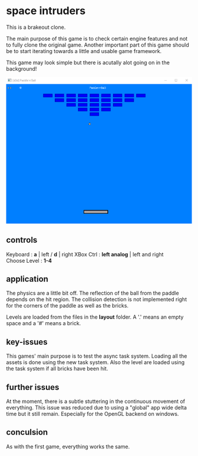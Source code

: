 # space intruders
This is a brakeout clone. 

The main purpose of this game is to check certain engine features and not to fully clone the original game. Another important part of this game should be to start iterating towards a little and usable game framework. 

This game may look simple but there is acutally alot going on in the background!

![sample](https://github.com/aconstlink/games/blob/main/02_paddle_n_ball/sample_image.png "Sample Image")


## controls
Keyboard : **a** | left / **d** | right
XBox Ctrl : **left analog** | left and right  
Choose Level : **1-4**  

## application
The physics are a little bit off. The reflection of the ball from the paddle depends on the hit region. The collision detection is not implemented right for the corners of the paddle as well as the bricks.

Levels are loaded from the files in the __layout__ folder. A '.' means an empty space and a '#' means a brick.

## key-issues
This games' main purpose is to test the async task system. Loading all the assets is done using the new task system. Also the level are loaded using the task system if all bricks have been hit. 

## further issues
At the moment, there is a subtle stuttering in the continuous movement of everything. This issue was reduced due to using a "global" app wide delta time but it still remain. Especially for the OpenGL backend on windows.

## conculsion
As with the first game, everything works the same. 
